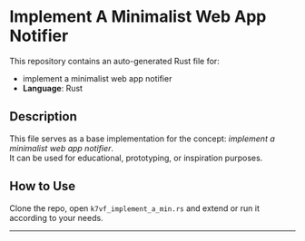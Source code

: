 # Implement A Minimalist Web App Notifier

This repository contains an auto-generated Rust file for:

- implement a minimalist web app notifier
- **Language**: Rust

## Description

This file serves as a base implementation for the concept: *implement a minimalist web app notifier*.  
It can be used for educational, prototyping, or inspiration purposes.

## How to Use

Clone the repo, open `k7vf_implement_a_min.rs` and extend or run it according to your needs.

---


